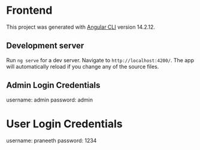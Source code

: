 # Frontend

This project was generated with [Angular CLI](https://github.com/angular/angular-cli) version 14.2.12.

## Development server

Run `ng serve` for a dev server. Navigate to `http://localhost:4200/`. The app will automatically reload if you change any of the source files.


## Admin Login Credentials
username: admin
password: admin

# User Login Credentials
username: praneeth
password: 1234